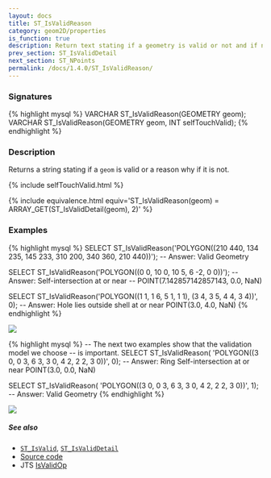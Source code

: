 ```yaml
---
layout: docs
title: ST_IsValidReason
category: geom2D/properties
is_function: true
description: Return text stating if a geometry is valid or not and if not valid, a reason why
prev_section: ST_IsValidDetail
next_section: ST_NPoints
permalink: /docs/1.4.0/ST_IsValidReason/
---
```


### Signatures

{% highlight mysql %}
VARCHAR ST_IsValidReason(GEOMETRY geom);
VARCHAR ST_IsValidReason(GEOMETRY geom, INT selfTouchValid);
{% endhighlight %}

### Description

Returns a string stating if a `geom` is valid or a reason why if it
is not.

{% include selfTouchValid.html %}

{% include equivalence.html equiv='ST_IsValidReason(geom) = ARRAY_GET(ST_IsValidDetail(geom), 2)' %}

### Examples

{% highlight mysql %}
SELECT ST_IsValidReason('POLYGON((210 440, 134 235, 145 233,
                                  310 200, 340 360, 210 440))');
-- Answer: Valid Geometry

SELECT ST_IsValidReason('POLYGON((0 0, 10 0, 10 5, 6 -2, 0 0))');
-- Answer: Self-intersection at or near
--         POINT(7.142857142857143, 0.0, NaN)

SELECT ST_IsValidReason('POLYGON((1 1, 1 6, 5 1, 1 1),
                                 (3 4, 3 5, 4 4, 3 4))', 0);
-- Answer: Hole lies outside shell at or near POINT(3.0, 4.0, NaN)
{% endhighlight %}

<img class="displayed" src="../ST_IsValidReason_1.png"/>

{% highlight mysql %}
-- The next two examples show that the validation model we choose
-- is important.
SELECT ST_IsValidReason(
            'POLYGON((3 0, 0 3, 6 3, 3 0, 4 2, 2 2, 3 0))', 0);
-- Answer: Ring Self-intersection at or near POINT(3.0, 0.0, NaN)

SELECT ST_IsValidReason(
            'POLYGON((3 0, 0 3, 6 3, 3 0, 4 2, 2 2, 3 0))', 1);
-- Answer: Valid Geometry
{% endhighlight %}

<img class="displayed" src="../ST_IsValidReason_2.png"/>

##### See also

* [`ST_IsValid`](../ST_IsValid), [`ST_IsValidDetail`](../ST_IsValidDetail)
* <a href="https://github.com/orbisgis/h2gis/blob/master/h2gis-functions/src/main/java/org/h2gis/functions/spatial/properties/ST_IsValidReason.java" target="_blank">Source code</a>
* JTS [IsValidOp][jts]

[jts]: http://tsusiatsoftware.net/jts/javadoc/com/vividsolutions/jts/operation/valid/IsValidOp.html
